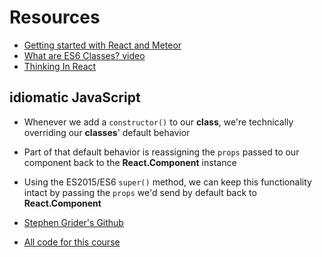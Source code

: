 # Resources

* [Getting started with React and Meteor](https://themeteorchef.com/tutorials/getting-started-with-react#tmc-putting-it-all-together)
* [What are ES6 Classes? video](https://www.youtube.com/watch?v=EUtZRwA7Fqc)
* [Thinking In React](https://facebook.github.io/react/docs/thinking-in-react.html)

## idiomatic JavaScript
* Whenever we add a `constructor()` to our **class**, we're technically overriding our **classes**' default behavior
* Part of that default behavior is reassigning the `props` passed to our component back to the **React.Component** instance
* Using the ES2015/ES6 `super()` method, we can keep this functionality intact by passing the `props` we'd send by default back to **React.Component**

* [Stephen Grider's Github](https://github.com/stephengrider)
* [All code for this course](https://github.com/StephenGrider/ReduxCasts)
